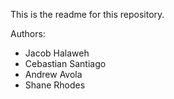 This is the readme for this repository.

Authors:
  - Jacob Halaweh
  - Cebastian Santiago
  - Andrew Avola
  - Shane Rhodes
